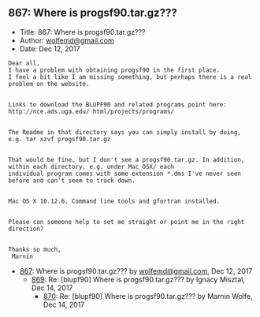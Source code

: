 ## 867: Where is progsf90.tar.gz???

- Title: 867: Where is progsf90.tar.gz???
- Author: wolfemd@gmail.com
- Date: Dec 12, 2017

```
Dear all,
I have a problem with obtaining progsf90 in the first place. 
I feel a bit like I am missing something, but perhaps there is a real problem on the website. 


Links to download the BLUPF90 and related programs point here: http://nce.ads.uga.edu/ html/projects/programs/


The Readme in that directory says you can simply install by doing, e.g. tar xzvf progsf90.tar.gz


That would be fine, but I don't see a progsf90.tar.gz. In addition, within each directory, e.g. under Mac_OSX/ each
individual program comes with some extension *.dms I've never seen before and can't seem to track down. 


Mac OS X 10.12.6. Command line tools and gfortran installed. 


Please can someone help to set me straight or point me in the right direction? 


Thanks so much,
 Marnin
```

- [867](0867.md): Where is progsf90.tar.gz??? by wolfemd@gmail.com, Dec 12, 2017
    - [869](0869.md): Re: [blupf90] Where is progsf90.tar.gz??? by Ignacy Misztal, Dec 14, 2017
        - [870](0870.md): Re: [blupf90] Where is progsf90.tar.gz??? by Marnin Wolfe, Dec 14, 2017
